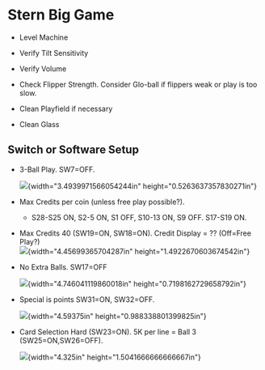 # Stern Big Game

-   Level Machine

-   Verify Tilt Sensitivity

-   Verify Volume

-   Check Flipper Strength. Consider Glo-ball if flippers weak or play is too slow.

-   Clean Playfield if necessary

-   Clean Glass

## Switch or Software Setup

-   3-Ball Play. SW7=OFF.

    ![](media/image1.png){width="3.4939971566054244in" height="0.5263637357830271in"}

-   Max Credits per coin (unless free play possible?).

    -   S28-S25 ON, S2-5 ON, S1 OFF, S10-13 ON, S9 OFF. S17-S19 ON.

-   Max Credits 40 (SW19=ON, SW18=ON). Credit Display = ?? (Off=Free Play?)\
    ![](media/image2.png){width="4.45699365704287in" height="1.4922670603674542in"}

-   No Extra Balls. SW17=OFF

    ![](media/image3.png){width="4.746041119860018in" height="0.7198162729658792in"}

-   Special is points SW31=ON, SW32=OFF.

    ![](media/image4.emf){width="4.59375in" height="0.988338801399825in"}

-   Card Selection Hard (SW23=ON). 5K per line = Ball 3 (SW25=ON,SW26=OFF).

    ![](media/image5.png){width="4.325in" height="1.5041666666666667in"}
